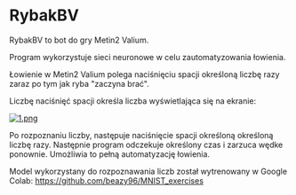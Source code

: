 
# RybakBV

RybakBV to bot do gry Metin2 Valium.

Program wykorzystuje sieci neuronowe w celu zautomatyzowania łowienia.

Łowienie w Metin2 Valium polega naciśnięciu spacji określoną liczbę razy zaraz po tym jak ryba "zaczyna brać".

Liczbę naciśnięć spacji określa liczba wyświetlająca się na ekranie:

[![1.png](https://i.postimg.cc/rFrdrNzS/1.png)](https://postimg.cc/Yhtqcg69)

Po rozpoznaniu liczby, następuje naciśnięcie spacji określoną określoną liczbę razy. Następnie program odczekuje określony czas i zarzuca wędke ponownie. Umożliwia to pełną automatyzację łowienia.

Model wykorzystany do rozpoznawania liczb został wytrenowany w Google Colab: https://github.com/beazy96/MNIST_exercises
